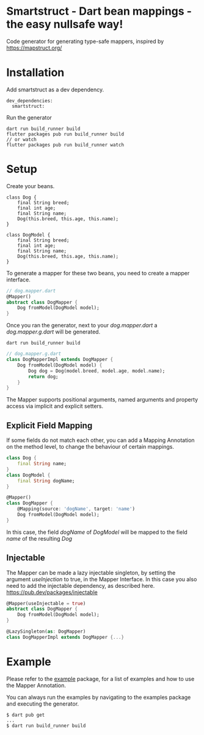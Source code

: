 # Smartstruct - Dart bean mappings - the easy nullsafe way!

Code generator for generating type-safe mappers, inspired by https://mapstruct.org/

# Installation

Add smartstruct as a dev dependency.

```
dev_dependencies:
  smartstruct:
```

Run the generator

```
dart run build_runner build
flutter packages pub run build_runner build
// or watch
flutter packages pub run build_runner watch
```

# Setup

Create your beans.

```
class Dog {
    final String breed;
    final int age;
    final String name;
    Dog(this.breed, this.age, this.name);
}
```

```
class DogModel {
    final String breed;
    final int age;
    final String name;
    Dog(this.breed, this.age, this.name);
}
```

To generate a mapper for these two beans, you need to create a mapper interface.

```dart
// dog.mapper.dart
@Mapper()
abstract class DogMapper {
    Dog fromModel(DogModel model);
}
```

Once you ran the generator, next to your _dog.mapper.dart_ a _dog.mapper.g.dart_ will be generated.

```
dart run build_runner build
```

```dart
// dog.mapper.g.dart
class DogMapperImpl extends DogMapper {
    Dog fromModel(DogModel model) {
        Dog dog = Dog(model.breed, model.age, model.name);
        return dog;
    }
}
```

The Mapper supports positional arguments, named arguments and property access via implicit and explicit setters.

## Explicit Field Mapping

If some fields do not match each other, you can add a Mapping Annotation on the method level, to change the behaviour of certain mappings.

```dart
class Dog {
    final String name;
}
class DogModel {
    final String dogName;
}
```

```dart
@Mapper()
class DogMapper {
    @Mapping(source: 'dogName', target: 'name')
    Dog fromModel(DogModel model);
}
```

In this case, the field _dogName_ of _DogModel_ will be mapped to the field _name_ of the resulting _Dog_

## Injectable

The Mapper can be made a lazy injectable singleton, by setting the argument _useInjection_ to true, in the Mapper Interface.
In this case you also need to add the injectable dependency, as described here. https://pub.dev/packages/injectable

```dart
@Mapper(useInjectable = true)
abstract class DogMapper {
    Dog fromModel(DogModel model);
}
```

```dart
@LazySingleton(as: DogMapper)
class DogMapperImpl extends DogMapper {...}
```

# Example

Please refer to the [example](https://github.com/smotastic/smartstruct/tree/master/example) package, for a list of examples and how to use the Mapper Annotation.

You can always run the examples by navigating to the examples package and executing the generator.

```console
$ dart pub get
...
$ dart run build_runner build
```
